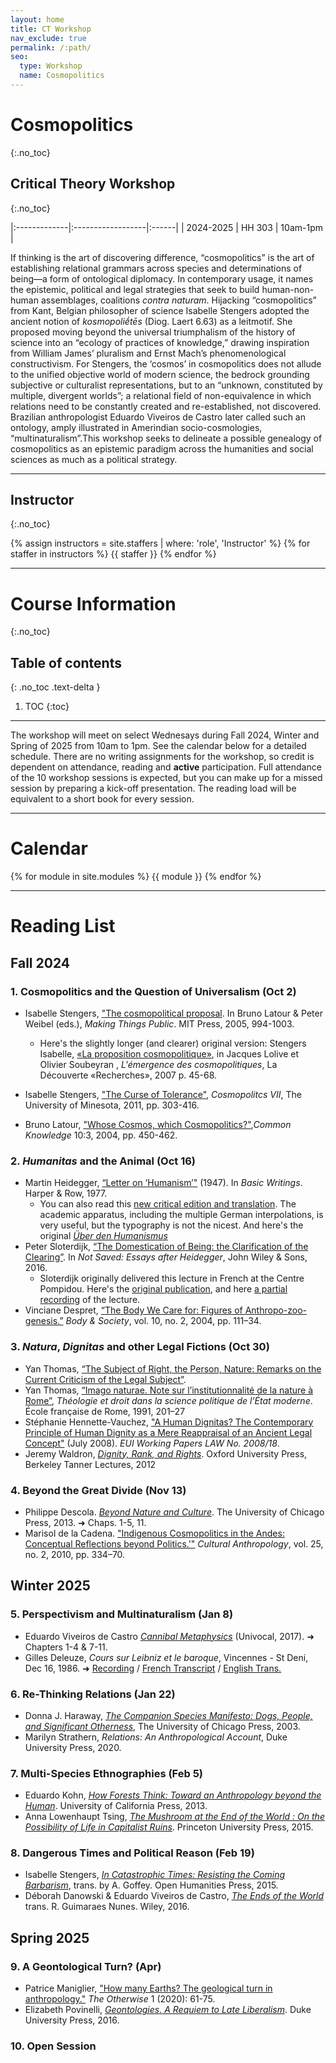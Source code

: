 ```yaml
---
layout: home
title: CT Workshop
nav_exclude: true
permalink: /:path/
seo:
  type: Workshop
  name: Cosmopolitics
---
```


# Cosmopolitics
{:.no_toc}

## Critical Theory Workshop
{:.no_toc}

|:-------------|:------------------|:------|
| 2024-2025    | HH 303            | 10am-1pm  |

If thinking is the art of discovering difference, “cosmopolitics” is the art of establishing relational grammars across species and determinations of being—a form of ontological diplomacy. In contemporary usage, it names the epistemic, political and legal strategies that seek to build human-non-human assemblages, coalitions *contra naturam*. Hijacking “cosmopolitics” from Kant, Belgian philosopher of science Isabelle Stengers adopted the ancient notion of *kosmopoliḗtēs* (Diog. Laert 6.63) as a leitmotif. She proposed moving beyond the universal triumphalism of the history of science into an “ecology of practices of knowledge,” drawing inspiration from William James’ pluralism and Ernst Mach’s phenomenological constructivism. For Stengers, the ‘cosmos’ in cosmopolitics does not allude to the unified objective world of modern science, the bedrock grounding subjective or culturalist representations, but to an “unknown, constituted by multiple, divergent worlds”; a relational field of non-equivalence in which relations need to be constantly created and re-established, not discovered. Brazilian anthropologist Eduardo Viveiros de Castro later called such an ontology, amply illustrated in Amerindian socio-cosmologies, “multinaturalism”.This workshop seeks to delineate a possible genealogy of cosmopolitics as an epistemic paradigm across the humanities and social sciences as much as a political strategy.

---

## Instructor
{:.no_toc}

{% assign instructors = site.staffers | where: 'role', 'Instructor' %}
{% for staffer in instructors %}
{{ staffer }}
{% endfor %}

---

# Course Information 
{:.no_toc}

## Table of contents
{: .no_toc .text-delta }

1. TOC
{:toc}

---

The workshop will meet on select Wednesays during Fall 2024, Winter and Spring of 2025 from 10am to 1pm. See the calendar below for a detailed schedule. There are no writing assignments for the workshop, so credit is dependent on attendance, reading and **active** participation. Full attendance of the 10 workshop sessions is expected, but you can make up for a missed session by preparing a kick-off presentation. The reading load will be equivalent to a short book for every session.

---

# Calendar

{% for module in site.modules %}
{{ module }}
{% endfor %}

---

# Reading List 

## Fall 2024

### 1. Cosmopolitics and the Question of Universalism (**Oct 2**) 
- Isabelle Stengers, ["The cosmopolitical proposal](https://drive.google.com/file/d/1oP3SStew2TSE18Wm9hHQBkcEDK913YZK/view?usp=drive_link). In Bruno Latour & Peter Weibel (eds.), *Making Things Public*. MIT Press, 2005, 994-1003.
  - Here's the slightly longer (and clearer) original version: Stengers Isabelle, [«La proposition cosmopolitique»](https://drive.google.com/file/d/1n7W3fe2b1pu18Jpbv_0aU_tquQnyLGsZ/view?usp=drive_link), in Jacques Lolive et Olivier Soubeyran , *L'émergence des cosmopolitiques*, La Découverte «Recherches», 2007 p. 45-68.

- Isabelle Stengers, ["The Curse of Tolerance"](https://drive.google.com/file/d/1P4sxe2oGqRBNU797tyVhPRLnraFIm09E/view?usp=drive_link), *Cosmopolitcs VII*, The University of Minesota, 2011, pp. 303-416.
- Bruno Latour, ["Whose Cosmos, which Cosmopolitics?"](https://drive.google.com/file/d/1UQcc9IOb158gjMkeTaf2HBGTGotTurd8/view?usp=drive_link),*Common Knowledge* 10:3, 2004, pp. 450-462.

### 2. *Humanitas* and the Animal (**Oct 16**) 
- Martin Heidegger, [“Letter on ‘Humanism’"](https://drive.google.com/file/d/1RLJU7MkzX_a4t6hgNTuLaaHmYwLh0XTL/view?usp=drive_link) (1947). In *Basic Writings*. Harper & Row, 1977.
  - You can also read this [new critical edition and translation](https://drive.google.com/file/d/1XXohvPF8IGQJvk6NDlfzW1lVVt2W1rp0/view?usp=drive_link). The academic apparatus, including the multiple German interpolations, is very useful, but the typography is not the nicest. And here's the original [*Über den Humanismus*](https://archive.org/details/martin-heidegger-uber-den-humanismus-2000-vittorio-klostermann-frankfurt-am-main) 
- Peter Sloterdijk, [“The Domestication of Being: the Clarification of the Clearing”](https://drive.google.com/file/d/1AiJ_fsqgegqTS4c4TPOQR9ZVvzF_lM93/view?usp=drive_link). In *Not Saved: Essays after Heidegger*, John Wiley & Sons, 2016.
  - Sloterdijk originally delivered this lecture in French at the Centre Pompidou. Here's the [original publication](https://drive.google.com/file/d/1lvyMSnGFQz97NoD-_Pvng1-f0Kcxu3uI/view?usp=drive_link), and here [a partial recording](https://www.youtube.com/watch?v=ZGEO4Yxkjbw) of the lecture. 
-  Vinciane Despret, [“The Body We Care for: Figures of Anthropo-zoo-genesis.”](https://drive.google.com/file/d/13OR0bNId1bnjG6DxL9X0oelk0xAQmeiX/view?usp=drive_link) *Body & Society*, vol. 10, no. 2, 2004, pp. 111–34.

### 3. *Natura*, *Dignitas* and other Legal Fictions (**Oct 30**)
- Yan Thomas, [“The Subject of Right, the Person, Nature: Remarks on the Current Criticism of the Legal Subject”]().
- Yan Thomas, [“Imago naturae. Note sur l’institutionnalité de la nature à Rome”](), *Théologie et droit dans la science politique de l’État moderne*. École française de Rome, 1991, 201–27
-  Stéphanie Hennette-Vauchez, ["A Human Dignitas? The Contemporary Principle of Human Dignity as a Mere Reappraisal of an Ancient Legal Concept"]() (July 2008). *EUI Working Papers LAW No. 2008/18*.
- Jeremy Waldron, [*Dignity, Rank, and Rights*](). Oxford University Press, Berkeley Tanner Lectures, 2012

### 4. Beyond the Great Divide (**Nov 13**)

- Philippe Descola. [*Beyond Nature and Culture*](). The University of Chicago Press, 2013. ➜ Chaps. 1-5, 11.
- Marisol de la Cadena. ["Indigenous Cosmopolitics in the Andes: Conceptual Reflections beyond Politics.'"]() *Cultural Anthropology*, vol. 25, no. 2, 2010, pp. 334–70.

## Winter 2025

### 5. Perspectivism and Multinaturalism (**Jan 8**)
- Eduardo Viveiros de Castro [*Cannibal Metaphysics*]() (Univocal, 2017). ➜ Chapters 1-4 & 7-11.
- Gilles Deleuze, *Cours sur Leibniz et le baroque*, Vincennes - St Deni, Dec 16, 1986. ➜ [Recording](https://youtu.be/Sn1XxZeinS8?feature=shared) / [French Transcript](https://deleuze.cla.purdue.edu/lecture/lecture-04-6/) / [English Trans.](https://deleuze.cla.purdue.edu/wp-content/uploads/2020/01/4a-GD-Leibniz16Dec1986-English-Revision-2024.pdf)

### 6. Re-Thinking Relations (**Jan 22**)
 
- Donna J. Haraway, [*The Companion Species Manifesto: Dogs, People, and Significant Otherness*](), The University of Chicago Press, 2003.
- Marilyn Strathern, *Relations: An Anthropological Account*, Duke University Press, 2020.
 
### 7. Multi-Species Ethnographies (**Feb 5**)

- Eduardo Kohn, [*How Forests Think: Toward an Anthropology beyond the Human*](). University of California Press, 2013.
- ​Anna Lowenhaupt Tsing, [*The Mushroom at the End of the World : On the Possibility of Life in Capitalist Ruins*](). Princeton University Press, 2015.

### 8. Dangerous Times and Political Reason (**Feb 19**) 

- Isabelle Stengers, [*In Catastrophic Times: Resisting the Coming Barbarism*](), trans. by A. Goffey. Open Humanities Press, 2015.
- Déborah Danowski & Eduardo Viveiros de Castro, [*The Ends of the World*]() trans. R. Guimaraes Nunes. Wiley, 2016. 

## Spring 2025

### 9. A Geontological Turn? (**Apr**)

- Patrice Maniglier, ["How many Earths? The geological turn in anthropology."]() *The Otherwise* 1 (2020): 61-75.
- Elizabeth Povinelli, [*Geontologies. A Requiem to Late Liberalism*](). Duke University Press, 2016.

### 10. Open Session

